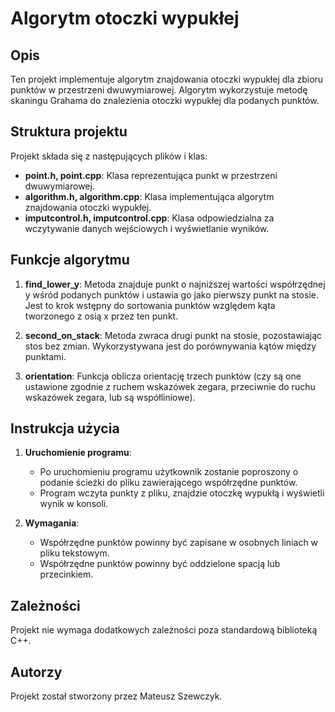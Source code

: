 # Algorytm otoczki wypukłej

## Opis

Ten projekt implementuje algorytm znajdowania otoczki wypukłej dla zbioru punktów w przestrzeni dwuwymiarowej. Algorytm wykorzystuje metodę skaningu Grahama do znalezienia otoczki wypukłej dla podanych punktów.

## Struktura projektu

Projekt składa się z następujących plików i klas:

- **point.h, point.cpp**: Klasa reprezentująca punkt w przestrzeni dwuwymiarowej.
- **algorithm.h, algorithm.cpp**: Klasa implementująca algorytm znajdowania otoczki wypukłej.
- **imputcontrol.h, imputcontrol.cpp**: Klasa odpowiedzialna za wczytywanie danych wejściowych i wyświetlanie wyników.

## Funkcje algorytmu

1. **find_lower_y**: Metoda znajduje punkt o najniższej wartości współrzędnej y wśród podanych punktów i ustawia go jako pierwszy punkt na stosie. Jest to krok wstępny do sortowania punktów względem kąta tworzonego z osią x przez ten punkt.

2. **second_on_stack**: Metoda zwraca drugi punkt na stosie, pozostawiając stos bez zmian. Wykorzystywana jest do porównywania kątów między punktami.

3. **orientation**: Funkcja oblicza orientację trzech punktów (czy są one ustawione zgodnie z ruchem wskazówek zegara, przeciwnie do ruchu wskazówek zegara, lub są współliniowe).

## Instrukcja użycia

1. **Uruchomienie programu**:
   - Po uruchomieniu programu użytkownik zostanie poproszony o podanie ścieżki do pliku zawierającego współrzędne punktów.
   - Program wczyta punkty z pliku, znajdzie otoczkę wypukłą i wyświetli wynik w konsoli.

2. **Wymagania**:
   - Współrzędne punktów powinny być zapisane w osobnych liniach w pliku tekstowym.
   - Współrzędne punktów powinny być oddzielone spacją lub przecinkiem.

## Zależności

Projekt nie wymaga dodatkowych zależności poza standardową biblioteką C++.

## Autorzy

Projekt został stworzony przez Mateusz Szewczyk.
